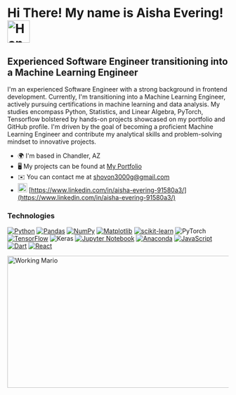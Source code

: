 # Hi There! My name is Aisha Evering!  <img class=" lazyloaded" src="https://raw.githubusercontent.com/Tarikul-Islam-Anik/Animated-Fluent-Emojis/master/Emojis/Hand%20gestures/Waving%20Hand%20Dark%20Skin%20Tone.png" alt="Hand Wave" title="Hand Wave" width="51" height="51">



## Experienced Software Engineer transitioning into a Machine Learning Engineer


I'm an experienced Software Engineer with a strong background in frontend development. Currently, I'm transitioning into a Machine Learning Engineer, actively pursuing certifications in machine learning and data analysis. My studies encompass Python, Statistics, and Linear Algebra, PyTorch, Tensorflow bolstered by hands-on projects showcased on my portfolio and GitHub profile. I'm driven by the goal of becoming a proficient Machine Learning Engineer and contribute my analytical skills and problem-solving mindset to innovative projects. 

*   🌍  I'm based in Chandler, AZ
*   🖥️  My projects can be found at [My Portfolio](https://aishaeportfolio.com)
*   ✉️  You can contact me at [shovon3000g@gmail.com](mailto:shovon3000g@gmail.com)
*   <img class=" lazyloaded" src="https://raw.githubusercontent.com/maurodesouza/profile-readme-generator/master/src/assets/icons/social/linkedin/default.svg" alt="LinkedIn Logo" title="LinkedIn Logo" width="21" height="21"> [https://www.linkedin.com/in/aisha-evering-91580a3/](https://www.linkedin.com/in/aisha-evering-91580a3/)



### Technologies
[![Python](https://img.shields.io/badge/python-3670A0?style=for-the-badge&logo=python&logoColor=ffdd54)](https://www.python.org/)
[![Pandas](https://img.shields.io/badge/pandas-%23150458.svg?style=for-the-badge&logo=pandas&logoColor=white)](https://pandas.pydata.org/)
[![NumPy](https://img.shields.io/badge/numpy-%23013243.svg?style=for-the-badge&logo=numpy&logoColor=white)](https://numpy.org/)
[![Matplotlib](https://img.shields.io/badge/Matplotlib-%23ffffff.svg?style=for-the-badge&logo=Matplotlib&logoColor=black)](https://matplotlib.org/)
[![scikit-learn](https://img.shields.io/badge/scikit--learn-%23F7931E.svg?style=for-the-badge&logo=scikit-learn&logoColor=white)](https://scikit-learn.org/stable/)
![PyTorch](https://img.shields.io/badge/PyTorch-%23EE4C2C.svg?style=for-the-badge&logo=PyTorch&logoColor=white)
[![TensorFlow](https://img.shields.io/badge/TensorFlow-%23FF6F00.svg?style=for-the-badge&logo=TensorFlow&logoColor=white)](https://www.tensorflow.org/)
![Keras](https://img.shields.io/badge/Keras-%23D00000.svg?style=for-the-badge&logo=Keras&logoColor=white)
[![Jupyter Notebook](https://img.shields.io/badge/jupyter-%23FA0F00.svg?style=for-the-badge&logo=jupyter&logoColor=white)](https://jupyter.org/)
[![Anaconda](https://img.shields.io/badge/Anaconda-%2344A833.svg?style=for-the-badge&logo=anaconda&logoColor=white)](https://www.anaconda.com/)
[![JavaScript](https://img.shields.io/badge/javascript-%23323330.svg?style=for-the-badge&logo=javascript&logoColor=%23F7DF1E)](https://www.javascript.com/)
[![Dart](https://img.shields.io/badge/dart-%230175C2.svg?style=for-the-badge&logo=dart&logoColor=white)](www.dart.dev)
[![React](https://img.shields.io/badge/react-%2320232a.svg?style=for-the-badge&logo=react&logoColor=%2361DAFB)](www.react.dev)

<img class=" lazyloaded" src="https://user-images.githubusercontent.com/74038190/225813708-98b745f2-7d22-48cf-9150-083f1b00d6c9.gif" width="1000" height="300" alt="Working Mario" title="Working Mario">
